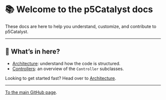 # 📚 Welcome to the p5Catalyst docs

These docs are here to help you understand, customize, and contribute to p5Catalyst.

---

## 👀 What’s in here?

-   [Architecture](./architecture): understand how the code is structured.
-   [Controllers](./controllers): an overview of the `Controller` subclasses.

Looking to get started fast? Head over to [Architecture](./architecture).

---

[To the main GitHub page](https://github.com/multitude-amsterdam/p5Catalyst).
